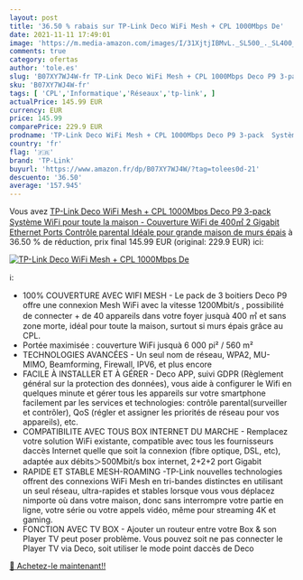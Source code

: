 ```yaml
---
layout: post
title: '36.50 % rabais sur TP-Link Deco WiFi Mesh + CPL 1000Mbps De'
date: 2021-11-11 17:49:01
image: 'https://m.media-amazon.com/images/I/31XjtjIBMvL._SL500_._SL400_.jpg'
comments: true
category: ofertas
author: 'tole.es'
slug: 'B07XY7WJ4W-fr TP-Link Deco WiFi Mesh + CPL 1000Mbps Deco P9 3-pack...'
sku: 'B07XY7WJ4W-fr'
tags: [ 'CPL','Informatique','Réseaux','tp-link', ]
actualPrice: 145.99 EUR
currency: EUR
price: 145.99
comparePrice: 229.9 EUR
prodname: 'TP-Link Deco WiFi Mesh + CPL 1000Mbps Deco P9 3-pack  Système WiFi pour toute la maison - Couverture WiFi de 400㎡  2 Gigabit Ethernet Ports  Contrôle parental  Idéale pour grande maison de murs épais'
country: 'fr'
flag: '🇫🇷'
brand: 'TP-Link'
buyurl: 'https://www.amazon.fr/dp/B07XY7WJ4W/?tag=tolees0d-21'
descuento: '36.50'
average: '157.945'
---
```


Vous avez [TP-Link Deco WiFi Mesh + CPL 1000Mbps Deco P9 3-pack  Système WiFi pour toute la maison - Couverture WiFi de 400㎡  2 Gigabit Ethernet Ports  Contrôle parental  Idéale pour grande maison de murs épais](https://www.amazon.fr/dp/B07XY7WJ4W/?tag=tolees0d-21)  à  36.50 % de réduction, prix final  145.99 EUR (original: 229.9 EUR) ici:

[![TP-Link Deco WiFi Mesh + CPL 1000Mbps De](https://m.media-amazon.com/images/I/31XjtjIBMvL._SL500_._SL400_.jpg)](https://www.amazon.fr/dp/B07XY7WJ4W/?tag=tolees0d-21)

ℹ️:

- 100% COUVERTURE AVEC WIFI MESH - Le pack de 3 boitiers Deco P9 offre une connexion Mesh WiFi avec la vitesse 1200Mbit/s , possibilité de connecter + de 40 appareils dans votre foyer jusquà 400 ㎡ et sans zone morte, idéal pour toute la maison, surtout si murs épais grâce au CPL.
- Portée maximisée : couverture WiFi jusquà 6 000 pi² / 560 m²
- TECHNOLOGIES AVANCÉES - Un seul nom de réseau, WPA2, MU-MIMO, Beamforming, Firewall, IPV6, et plus encore
- FACILE À INSTALLER ET À GÉRER - Deco APP, suivi GDPR (Règlement général sur la protection des données), vous aide à configurer le Wifi en quelques minute et gérer tous les appareils sur votre smartphone facilement par les services et technologies: contrôle parental(surveiller et contrôler), QoS (régler et assigner les priorités de réseau pour vos appareils), etc.
- COMPATIBILITE AVEC TOUS BOX INTERNET DU MARCHE - Remplacez votre solution WiFi existante, compatible avec tous les fournisseurs daccès Internet quelle que soit la connexion (fibre optique, DSL, etc), adaptée aux débits＞500Mbit/s box internet, 2+2+2 port Gigabit
- RAPIDE ET STABLE MESH-ROAMING -TP-Link nouvelles technologies offrent des connexions WiFi Mesh en tri-bandes distinctes en utilisant un seul réseau, ultra-rapides et stables lorsque vous vous déplacez nimporte où dans votre maison, donc sans interrompre votre partie en ligne, votre série ou votre appels vidéo, même pour streaming 4K et gaming.
- FONCTION AVEC TV BOX - Ajouter un routeur entre votre Box & son Player TV peut poser problème. Vous pouvez soit ne pas connecter le Player TV via Deco, soit utiliser le mode point daccès de Deco

[🛒 Achetez-le maintenant!!](https://www.amazon.fr/dp/B07XY7WJ4W/?tag=tolees0d-21)
